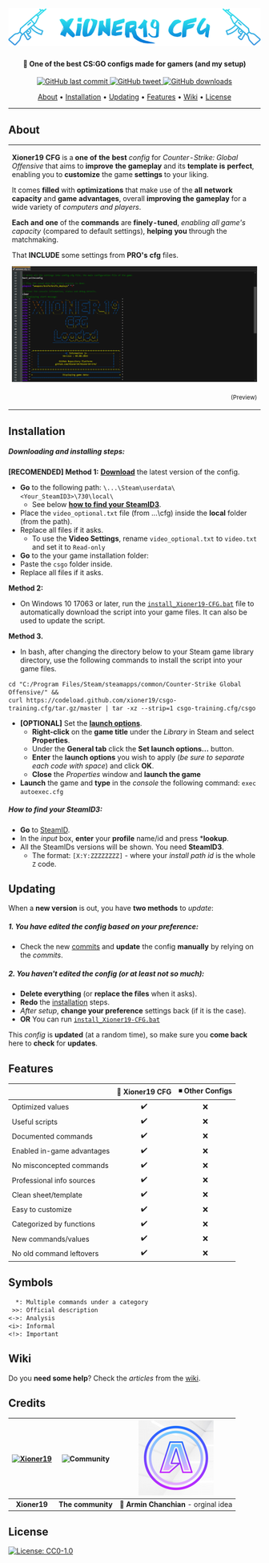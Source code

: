 <h1 align="center">
  <br>
  <a href="https://github.com/Xioner19/Xioner19-CFG/archive/master.zip"><img src="https://raw.githubusercontent.com/Xioner19/Xioner19-CFG/master/xioner19_cfg.png" alt="Xioner19 CFG"></a>
</h1>

<h4 align="center">👑 One of the best CS:GO configs made for gamers (and my setup)</h4>

<p align="center">
    <a href="https://github.com/Xioner19/Xioner19-CFG/commits/main">
    <img src="https://img.shields.io/github/last-commit/Xioner19/Xioner19-CFG.svg?style=flat-square&logo=github&logoColor=white"
         alt="GitHub last commit">
	    <a href="https://twitter.com/intent/tweet?text=Try this CS:GO cfg:&url=https%3A%2F%2Fgithub.com%2FXioner19%2FXioner19-CFG">
    <img src="https://img.shields.io/twitter/url/https/github.com/Xioner19/Xioner19-CFG.svg?style=flat-square&logo=twitter"
         alt="GitHub tweet">
	    <a href="https://github.com/Xioner19/Xioner19-CFG/releases">
    <img src="https://img.shields.io/github/downloads/Xioner19/Xioner19-CFG/total?style=flat-square"
    	 alt="GitHub downloads">
</p>
      
<p align="center">
  <a href="#about">About</a> •
  <a href="#installation">Installation</a> •
  <a href="#updating">Updating</a> •
  <a href="#features">Features</a> •
  <a href="#wiki">Wiki</a> •
  <a href="#license">License</a>
</p>

---

## About

<table>
<tr>
<td>
  
**Xioner19 CFG** is a **one of the best** _config_ for _Counter-Strike: Global Offensive_ that aims to **improve the gameplay** and its **template is perfect**, enabling you to **customize** the game **settings** to your liking.

It comes **filled** with **optimizations** that make use of the **all network capacity** and **game advantages**, overall **improving the gameplay** for a wide variety of _computers and players_.

**Each and one** of the **commands** are **finely-tuned**, _enabling all game's capacity_ (compared to default settings), **helping you** through the matchmaking.

That **INCLUDE** some settings from **PRO's cfg** files.

![Xioner19 CFG Code](https://raw.githubusercontent.com/Xioner19/Xioner19-CFG/master/xioner19_cfg_code.png)
<p align="right">
<sub>(Preview)</sub>
</p>

</td>
</tr>
</table>

## Installation

##### Downloading and installing steps:
**[RECOMENDED] Method 1:** **[Download](https://github.com/Xioner19/Xioner19-CFG/archive/master.zip)** the latest version of the config.
  * **Go** to the following path: `\...\Steam\userdata\<Your_SteamID3>\730\local\`
    * See below **[how to find your SteamID3](https://github.com/Xioner19/Xioner19-CFG#how-to-find-your-steamid3)**.
  * Place the `video_optional.txt` file (from \...\cfg\) inside the **local** folder (from the path).
  * Replace all files if it asks.
    * To use the **Video Settings**, rename `video_optional.txt` to `video.txt` and set it to `Read-only`
  * **Go** to the your game installation folder:
  * Paste the `csgo` folder inside. 
  * Replace all files if it asks.
		    
**Method 2:**
  * On Windows 10 17063 or later, run the [`install_Xioner19-CFG.bat`](https://raw.githubusercontent.com/Xioner19/Xioner19-CFG/master/install_Xioner19-CFG.bat) file to automatically download the script into your game files. It can also be used to update the script.

**Method 3.**
  * In bash, after changing the directory below to your Steam game library directory, use the following commands to install the script into your game files.
```
cd "C:/Program Files/Steam/steamapps/common/Counter-Strike Global Offensive/" && 
curl https://codeload.github.com/xioner19/csgo-training.cfg/tar.gz/master | tar -xz --strip=1 csgo-training.cfg/csgo
```
		
* **[OPTIONAL]** Set the **[launch options](https://github.com/Xioner19/Xioner19-CFG/wiki/Launch-Options)**.
  * **Right-click** on the **game title** under the _Library_ in Steam and select **Properties**.
  * Under the **General tab** click the **Set launch options...** button.
  * **Enter** the **launch options** you wish to apply (_be sure to separate each code with space_) and click **OK**.
  * **Close** the _Properties_ window and **launch the game**
* **Launch** the game and **type** in the _console_ the following command: `exec autoexec.cfg`

##### How to find your SteamID3:

* **Go** to [SteamID](https://steamid.io/).
* In the _input_ box, **enter** your **profile** name/id and press ***lookup**.
* All the SteamIDs versions will be shown. You need **SteamID3**.
  * The format: `[X:Y:ZZZZZZZZ]` - where your *install path id* is the whole `Z` code.

## Updating

When a **new version** is out, you have **two methods** to _update_:

##### 1. You have edited the config based on your preference:
* Check the new [commits](https://github.com/Xioner19/Xioner19-CFG/commits/master) and **update** the config **manually** by relying on the _commits_.

##### 2. You haven't edited the config (or at least not so much):
* **Delete everything** (or **replace the files** when it asks).
* **Redo** the [installation](https://github.com/Xioner19/Xioner19-CFG#installation) steps.
* _After setup_, **change your preference** settings back (if it is the case).
* **OR** You can run [`install_Xioner19-CFG.bat`](https://raw.githubusercontent.com/Xioner19/Xioner19-CFG/master/install_Xioner19-CFG.bat)

This _config_ is **updated** (at a random time), so make sure you **come back** here to **check** for **updates**.

## Features

|                            | 🔰 Xioner19 CFG     | ◾ Other Configs |
| -------------------------- | :----------------: | :-------------: |
| Optimized values           |         ✔️         |        ❌        |
| Useful scripts             |         ✔️         |        ❌        |
| Documented commands        |         ✔️         |        ❌        |
| Enabled in-game advantages |         ✔️         |        ❌        |
| No misconcepted commands   |         ✔️         |        ❌        |
| Professional info sources  |         ✔️         |        ❌        |
| Clean sheet/template       |         ✔️         |        ❌        |
| Easy to customize          |         ✔️         |        ❌        |
| Categorized by functions   |         ✔️         |        ❌        |
| New commands/values        |         ✔️         |        ❌        |
| No old command leftovers   |         ✔️         |        ❌        |

## Symbols

      *: Multiple commands under a category
     >>: Official description
	<->: Analysis
    <i>: Informal
    <!>: Important

## Wiki

Do you **need some help**? Check the _articles_ from the [wiki](https://github.com/Xioner19/Xioner19-CFG/wiki/).

## Credits

| [![Xioner19](https://cdn.discordapp.com/attachments/735276847855829003/1004868413098840166/xioner19_small.png)](https://github.com/Xioner19) | ![Community](https://cdn.discordapp.com/attachments/735276847855829003/1004875060152115210/rsz_community.png)		| ![ArminC](https://raw.githubusercontent.com/ArmynC/ArminC-Resources/main/images/a_small.png)		|
|:-------------------------------------------------------------------------------------------------------------------------------------------:	|:----------------------------------------------------------------------------------------------------:	|:----------------------------------------------------------------------------------------------:|
|                                                                 **Xioner19**                                                                 |                                           **The community**                                           |                                      **👑 Armin Chanchian** - orginal idea                                       |

	    
## License

[![License: CC0-1.0](https://img.shields.io/badge/License-CC0%201.0-lightgrey.svg)](https://tldrlegal.com/license/creative-commons-cc0-1.0-universal)
